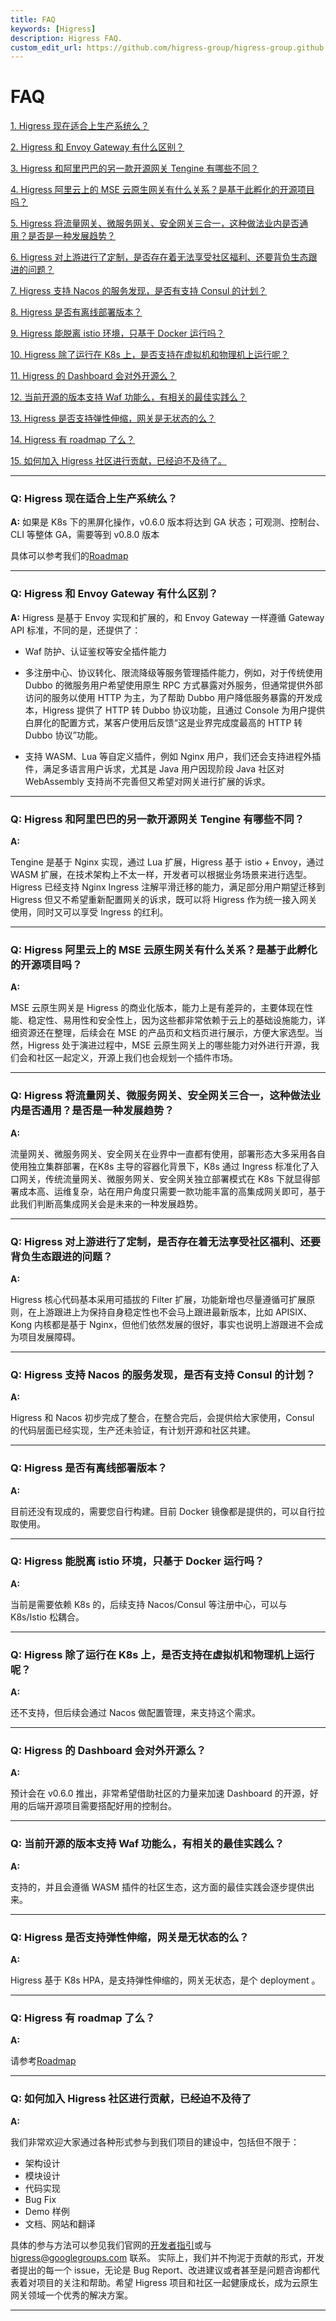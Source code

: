 ```yaml
---
title: FAQ
keywords: [Higress]
description: Higress FAQ.
custom_edit_url: https://github.com/higress-group/higress-group.github.io/blob/master/i18n/zh-cn/docusaurus-plugin-content-docs/current/overview/faq.md
---
```


# FAQ

<a href="#1" target="_self">1. Higress 现在适合上生产系统么？</a>

<a href="#2" target="_self">2. Higress 和 Envoy Gateway 有什么区别？</a>

<a href="#3" target="_self">3. Higress 和阿里巴巴的另一款开源网关 Tengine 有哪些不同？</a>

<a href="#4" target="_self">4. Higress 阿里云上的 MSE 云原生网关有什么关系？是基于此孵化的开源项目吗？</a>

<a href="#5" target="_self">5. Higress 将流量网关、微服务网关、安全网关三合一，这种做法业内是否通用？是否是一种发展趋势？</a>

<a href="#6" target="_self">6. Higress 对上游进行了定制，是否存在着无法享受社区福利、还要背负生态跟进的问题？</a>

<a href="#7" target="_self">7. Higress 支持 Nacos 的服务发现，是否有支持 Consul 的计划？</a>

<a href="#8" target="_self">8. Higress 是否有离线部署版本？</a>

<a href="#9" target="_self">9. Higress 能脱离 istio 环境，只基于 Docker 运行吗？</a>

<a href="#10" target="_self">10. Higress 除了运行在 K8s 上，是否支持在虚拟机和物理机上运行呢？ </a>

<a href="#11" target="_self">11. Higress 的 Dashboard 会对外开源么？</a>

<a href="#12" target="_self">12. 当前开源的版本支持 Waf 功能么，有相关的最佳实践么？</a>

<a href="#13" target="_self">13. Higress 是否支持弹性伸缩，网关是无状态的么？</a>

<a href="#14" target="_self">14. Higress 有 roadmap 了么？</a>

<a href="#15" target="_self">15. 如何加入 Higress 社区进行贡献，已经迫不及待了。</a>

********
<h3 id='1'>Q: Higress 现在适合上生产系统么？</h3>

**A:** 
如果是 K8s 下的黑屏化操作，v0.6.0 版本将达到 GA 状态；可观测、控制台、CLI 等整体 GA，需要等到 v0.8.0 版本

具体可以参考我们的[Roadmap](./roadmap.md)

********

<h3 id='2'>Q: Higress 和 Envoy Gateway 有什么区别？</h3>

**A:** 
Higress 是基于 Envoy 实现和扩展的，和 Envoy Gateway 一样遵循 Gateway API 标准，不同的是，还提供了：

- Waf 防护、认证鉴权等安全插件能力
 
- 多注册中心、协议转化、限流降级等服务管理插件能力，例如，对于传统使用 Dubbo 的微服务用户希望使用原生 RPC 方式暴露对外服务，但通常提供外部访问的服务以使用 HTTP 为主，为了帮助 Dubbo 用户降低服务暴露的开发成本，Higress 提供了 HTTP 转 Dubbo 协议功能，且通过 Console 为用户提供白屏化的配置方式，某客户使用后反馈“这是业界完成度最高的 HTTP 转 Dubbo 协议”功能。
 
- 支持 WASM、Lua 等自定义插件，例如 Nginx 用户，我们还会支持进程外插件，满足多语言用户诉求，尤其是 Java 用户因现阶段 Java 社区对 WebAssembly 支持尚不完善但又希望对网关进行扩展的诉求。
 
********

<h3 id='3'>Q: Higress 和阿里巴巴的另一款开源网关 Tengine 有哪些不同？</h3>

**A:** 

Tengine 是基于 Nginx 实现，通过 Lua 扩展，Higress 基于 istio + Envoy，通过 WASM 扩展，在技术架构上不太一样，开发者可以根据业务场景来进行选型。Higress 已经支持 Nginx Ingress 注解平滑迁移的能力，满足部分用户期望迁移到 Higress 但又不希望重新配置网关的诉求，既可以将 Higress 作为统一接入网关使用，同时又可以享受 Ingress 的红利。
 
********

<h3 id='4'>Q: Higress 阿里云上的 MSE 云原生网关有什么关系？是基于此孵化的开源项目吗？</h3>

**A:** 

MSE 云原生网关是 Higress 的商业化版本，能力上是有差异的，主要体现在性能、稳定性、易用性和安全性上，因为这些都非常依赖于云上的基础设施能力，详细资源还在整理，后续会在 MSE 的产品页和文档页进行展示，方便大家选型。当然，Higress 处于演进过程中，MSE 云原生网关上的哪些能力对外进行开源，我们会和社区一起定义，开源上我们也会规划一个插件市场。

********

<h3 id='5'>Q: Higress 将流量网关、微服务网关、安全网关三合一，这种做法业内是否通用？是否是一种发展趋势？</h3>

**A:** 

流量网关、微服务网关、安全网关在业界中一直都有使用，部署形态大多采用各自使用独立集群部署，在K8s 主导的容器化背景下，K8s 通过 Ingress 标准化了入口网关，传统流量网关、微服务网关、安全网关独立部署模式在 K8s 下就显得部署成本高、运维复杂，站在用户角度只需要一款功能丰富的高集成网关即可，基于此我们判断高集成网关会是未来的一种发展趋势。

********

<h3 id='6'>Q: Higress 对上游进行了定制，是否存在着无法享受社区福利、还要背负生态跟进的问题？</h3>

**A:** 

Higress 核心代码基本采用可插拔的 Filter 扩展，功能新增也尽量遵循可扩展原则，在上游跟进上为保持自身稳定性也不会马上跟进最新版本，比如 APISIX、Kong 内核都是基于 Nginx，但他们依然发展的很好，事实也说明上游跟进不会成为项目发展障碍。

********

<h3 id='7'>Q: Higress 支持 Nacos 的服务发现，是否有支持 Consul 的计划？</h3>

**A:** 

Higress 和 Nacos 初步完成了整合，在整合完后，会提供给大家使用，Consul 的代码层面已经实现，生产还未验证，有计划开源和社区共建。

********

<h3 id='8'>Q: Higress 是否有离线部署版本？</h3>

**A:** 

目前还没有现成的，需要您自行构建。目前 Docker 镜像都是提供的，可以自行拉取使用。

********

<h3 id='9'>Q: Higress 能脱离 istio 环境，只基于 Docker 运行吗？</h3>

**A:** 

当前是需要依赖 K8s 的，后续支持 Nacos/Consul 等注册中心，可以与 K8s/Istio 松耦合。

********

<h3 id='10'>Q: Higress 除了运行在 K8s 上，是否支持在虚拟机和物理机上运行呢？</h3>

**A:** 

还不支持，但后续会通过 Nacos 做配置管理，来支持这个需求。

********

<h3 id='11'>Q: Higress 的 Dashboard 会对外开源么？</h3>

**A:** 

预计会在 v0.6.0 推出，非常希望借助社区的力量来加速 Dashboard 的开源，好用的后端开源项目需要搭配好用的控制台。

********

<h3 id='12'>Q: 当前开源的版本支持 Waf 功能么，有相关的最佳实践么？</h3>

**A:** 

支持的，并且会遵循 WASM 插件的社区生态，这方面的最佳实践会逐步提供出来。

********

<h3 id='13'>Q: Higress 是否支持弹性伸缩，网关是无状态的么？</h3>

**A:** 

Higress 基于 K8s HPA，是支持弹性伸缩的，网关无状态，是个 deployment 。

********

<h3 id='14'>Q: Higress 有 roadmap 了么？</h3>

**A:** 

请参考[Roadmap](./roadmap.md)

********

<h3 id='15'>Q: 如何加入 Higress 社区进行贡献，已经迫不及待了 </h3>

**A:** 

我们非常欢迎大家通过各种形式参与到我们项目的建设中，包括但不限于：

- 架构设计
- 模块设计
- 代码实现
- Bug Fix
- Demo 样例
- 文档、网站和翻译
 
具体的参与方法可以参见我们官网的[开发者指引](../developers/guide_dev.md)或与 higress@googlegroups.com 联系。
实际上，我们并不拘泥于贡献的形式，开发者提出的每一个 issue，无论是 Bug Report、改进建议或者甚至是问题咨询都代表着对项目的关注和帮助。希望 Higress 项目和社区一起健康成长，成为云原生网关领域一个优秀的解决方案。

********
